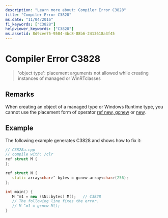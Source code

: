 ```yaml
---
description: "Learn more about: Compiler Error C3828"
title: "Compiler Error C3828"
ms.date: "11/04/2016"
f1_keywords: ["C3828"]
helpviewer_keywords: ["C3828"]
ms.assetid: 8d9cee75-9504-4bc8-88b6-2413618a3f45
---
```

# Compiler Error C3828

> 'object type': placement arguments not allowed while creating instances of managed or WinRTclasses

## Remarks

When creating an object of a managed type or Windows Runtime type, you cannot use the placement form of operator [ref new, gcnew](../../extensions/ref-new-gcnew-cpp-component-extensions.md) or [new](../../cpp/new-operator-cpp.md).

## Example

The following example generates C3828 and shows how to fix it:

```cpp
// C3828a.cpp
// compile with: /clr
ref struct M {
};

ref struct N {
   static array<char>^ bytes = gcnew array<char>(256);
};

int main() {
   M ^m1 = new (&N::bytes) M();   // C3828
   // The following line fixes the error.
   // M ^m1 = gcnew M();
}
```
